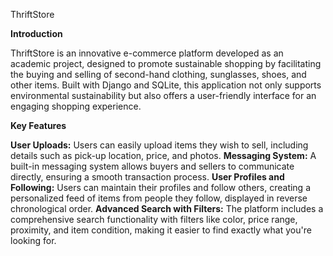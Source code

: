 ThriftStore

**Introduction**

ThriftStore is an innovative e-commerce platform developed as an academic project, designed to promote sustainable shopping by facilitating the buying and selling of second-hand clothing, sunglasses, shoes, and other items. Built with Django and SQLite, this application not only supports environmental sustainability but also offers a user-friendly interface for an engaging shopping experience.

**Key Features**

**User Uploads:** Users can easily upload items they wish to sell, including details such as pick-up location, price, and photos.
**Messaging System:** A built-in messaging system allows buyers and sellers to communicate directly, ensuring a smooth transaction process.
**User Profiles and Following:** Users can maintain their profiles and follow others, creating a personalized feed of items from people they follow, displayed in reverse chronological order.
**Advanced Search with Filters:** The platform includes a comprehensive search functionality with filters like color, price range, proximity, and item condition, making it easier to find exactly what you're looking for.

